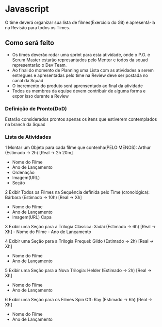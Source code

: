 # Javascript

O time deverá organizar sua lista de filmes(Exercício do Git) e apresentá-la na Revisão para todos os Times.

## Como será feito

- Os times deverão rodar uma sprint para esta atividade, onde o P.O. e Scrum Master estarão represantados pelo Mentor e todos da squad representarão o Dev Team.
- Ao final do momento de Planning uma Lista com as atividades a serem entregues e apresentadas pelo time na Review deve ser postada no canal da Squad
- O incremento do produto será aprensentado ao final da atividade 
- Todos os membros da equipe devem contribuir de alguma forma e expor isso durante a Review

### Definição de Pronto(DoD)

Estarão considerados prontos apenas os itens que estiverem contemplados na branch da Squad

### Lista de Atividades
1 Montar um Objeto para cada filme que contenha(PELO MENOS): Arthur (Estimado -> 2h) [Real -> 2h 20m]
  - Nome do Filme
  - Ano de Lançamento
  - Ordenação
  - Imagem(URL)
  - Seção

2 Exibir Todos os Filmes na Sequência definida pelo Time (cronológica): Bárbara (Estimado -> 10h) [Real -> Xh]
  - Nome do Filme
  - Ano de Lançamento
  - Imagem(URL) Capa

3 Exibir uma Seção para a Trilogia Clássica: Xadai (Estimado -> 6h) [Real -> Xh]
    - Nome do Filme
    - Ano de Lançamento 

4 Exibir uma Seção para a Trilogia Prequel: Gildo (Estimado -> 2h) [Real -> Xh]
  - Nome do Filme
  - Ano de Lançamento

5 Exibir uma Seção para a Nova Trilogia: Helder (Estimado -> 2h) [Real -> Xh]
  - Nome do Filme
  - Ano de Lançamento

6 Exibir uma Seção para os Filmes Spin Off: Ray (Estimado -> 6h) [Real -> Xh]
  - Nome do Filme
  - Ano de Lançamento